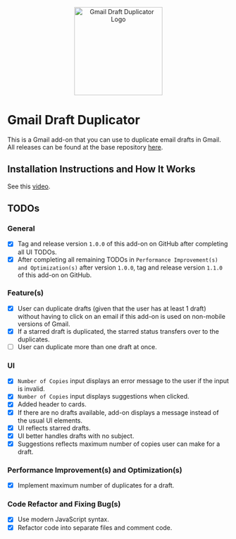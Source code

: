 <p align="center">
  <img src="https://raw.githubusercontent.com/jnbli/Gmail-Draft-Duplicator/master/Logo.png" alt="Gmail Draft Duplicator Logo" width="200" height="200">
</p>

# Gmail Draft Duplicator
This is a Gmail add-on that you can use to duplicate email drafts in Gmail. All releases can be found at the base repository [here](https://github.com/jnbli/Gmail-Draft-Duplicator/releases).

## Installation Instructions and How It Works
See this [video](https://www.youtube.com/watch?v=o3JVWLKUrYs).

## TODOs
### General
- [X] Tag and release version `1.0.0` of this add-on on GitHub after completing all UI TODOs. 
- [X] After completing all remaining TODOs in `Performance Improvement(s) and Optimization(s)` after version `1.0.0`, tag and release version `1.1.0` of this add-on on GitHub.

### Feature(s)
- [X] User can duplicate drafts (given that the user has at least 1 draft) without having to click on an email if this add-on is used on non-mobile versions of Gmail.
- [X] If a starred draft is duplicated, the starred status transfers over to the duplicates.
- [ ] User can duplicate more than one draft at once.

### UI
- [X] `Number of Copies` input displays an error message to the user if the input is invalid.
- [X] `Number of Copies` input displays suggestions when clicked.
- [X] Added header to cards.
- [X] If there are no drafts available, add-on displays a message instead of the usual UI elements.
- [X] UI reflects starred drafts.
- [X] UI better handles drafts with no subject.
- [X] Suggestions reflects maximum number of copies user can make for a draft.

### Performance Improvement(s) and Optimization(s)
- [X] Implement maximum number of duplicates for a draft.

### Code Refactor and Fixing Bug(s)
- [X] Use modern JavaScript syntax.
- [X] Refactor code into separate files and comment code.